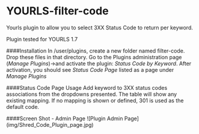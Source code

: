 YOURLS-filter-code
==================

Yourls plugin to allow you to select 3XX Status Code to return per keyword.

Plugin tested for YOURLS 1.7


####Installation
In /user/plugins, create a new folder named filter-code.
Drop these files in that directory.
Go to the Plugins administration page (*Manage Plugins*)->and activate the plugin: *Status Code by Keyword*.
After activation, you should see *Status Code Page* listed as a page under *Manage Plugins*

####Status Code Page Usage
Add keyword to 3XX status codes associations from the dropdowns presented.  The 
table will show any existing mapping.  If no mapping is shown or defined, 301 is used as the default code.

####Screen Shot - Admin Page
![Plugin Admin Page] (img/Shred_Code_Plugin_page.jpg)
